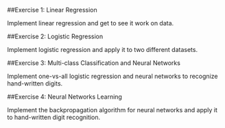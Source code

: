 ##Exercise 1: Linear Regression

Implement linear regression and get to see it work on data.

##Exercise 2: Logistic Regression

Implement logistic regression and apply it to two different datasets.

##Exercise 3: Multi-class Classification and Neural Networks

Implement one-vs-all logistic regression and neural networks to recognize hand-written digits.

##Exercise 4: Neural Networks Learning

Implement the backpropagation algorithm for neural
networks and apply it to hand-written digit recognition.